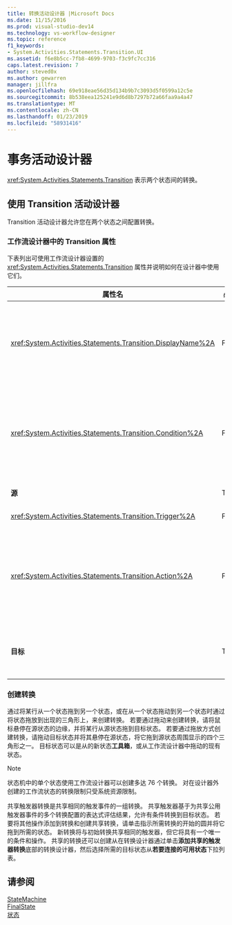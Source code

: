 ```yaml
---
title: 转换活动设计器 |Microsoft Docs
ms.date: 11/15/2016
ms.prod: visual-studio-dev14
ms.technology: vs-workflow-designer
ms.topic: reference
f1_keywords:
- System.Activities.Statements.Transition.UI
ms.assetid: f6e8b5cc-7fb8-4699-9703-f3c9fc7cc316
caps.latest.revision: 7
author: steved0x
ms.author: gewarren
manager: jillfra
ms.openlocfilehash: 69e918eae56d35d134b9b7c3093d5f0599a12c5e
ms.sourcegitcommit: 8b538eea125241e9d6d8b7297b72a66faa9a4a47
ms.translationtype: MT
ms.contentlocale: zh-CN
ms.lasthandoff: 01/23/2019
ms.locfileid: "58931416"
---
```

# <a name="transition-activity-designer"></a>事务活动设计器
<xref:System.Activities.Statements.Transition> 表示两个状态间的转换。  
  
## <a name="using-the-transition-activity-designer"></a>使用 Transition 活动设计器  
 Transition 活动设计器允许您在两个状态之间配置转换。  
  
### <a name="transition-properties-in-the-workflow-designer"></a>工作流设计器中的 Transition 属性  
 下表列出可使用工作流设计器设置的 <xref:System.Activities.Statements.Transition> 属性并说明如何在设计器中使用它们。  
  
|属性名|必需|用法|  
|-------------------|--------------|-----------|  
|<xref:System.Activities.Statements.Transition.DisplayName%2A>|False|指定 <xref:System.Activities.Statements.Transition> 活动设计器的友好名称。 默认值是**T1**。 可在属性网格、扩展转换设计器的标题以及扩展转换设计器内的操作部分的标题中编辑值。 <xref:System.Activities.Activity.DisplayName%2A> 用于痕迹导航，后者显示在工作流设计器顶部。<br /><br /> 虽然 <xref:System.Activities.Activity.DisplayName%2A> 不是绝对必需的，但最好使用该属性。|  
|<xref:System.Activities.Statements.Transition.Condition%2A>|False|如果存在，请指定一个表达式，计算结果必须为 **，则返回 True**控制权将传递给目标状态之前。 可以在属性网格和扩展转换设计器中编辑此条件。 共享转换中的多个条件按显示在转换设计器中的顺序进行评估。 **注意：** 请注意，如果<xref:System.Activities.Statements.Transition.Condition%2A>转换的计算结果为**False** (或所有共享的触发转换条件的计算结果为**False**)，将不会进行转换和所有的所有触发器从状态转换将重新安排。 在本教程中，由于配置条件的方式，这种情况不会发生（我们针对猜测是正确或者错误提供了具体的操作）。|  
|**源**|True|指示源自此转换的状态。 单击源状态的名称可将设计器视图切换到状态的扩展视图。 在创建转换时设置此值，并且不能更改它。|  
|<xref:System.Activities.Statements.Transition.Trigger%2A>|False|指定其完成启动转换的活动。 若要设置此活动，请将活动从拖**工具箱**并将其拖到放置**触发器**过渡的部分。|  
|<xref:System.Activities.Statements.Transition.Action%2A>|False|指定触发器活动完成时执行的活动和<xref:System.Activities.Statements.Transition.Condition%2A>(如果有） 的计算结果为**true**。 在源状态的 <xref:System.Activities.Statements.State.Exit%2A> 活动后、转换到目标状态时执行此活动，如果存在，则执行。 扩展转换设计器时，可以通过拖动将活动从设置该值**工具箱**并将其放置到**操作**过渡的部分。 单个转换可对应多个操作。 可以展开和收缩各个操作，在转换中存在多个操作时可通过单击在操作上显示的向上或向下箭头键进行排序。|  
|**目标**|True|指示转换完成后状态计算机转换到的状态。 这与对象模型中转换的 <xref:System.Activities.Statements.Transition.To%2A> 属性相对应。 单击目标状态的名称可将设计器视图切换到状态的扩展视图。 在创建转换时设置此值，并可以通过拖动将转换连接到设计器中的目标状态的箭头进行更改。|  
  
### <a name="creating-transitions"></a>创建转换  
 通过将某行从一个状态拖到另一个状态，或在从一个状态拖动到另一个状态时通过将状态拖放到出现的三角形上，来创建转换。 若要通过拖动来创建转换，请将鼠标悬停在源状态的边缘，并将某行从源状态拖到目标状态。 若要通过拖放方式创建转换，请拖动目标状态并将其悬停在源状态，将它拖到源状态周围显示的四个三角形之一。 目标状态可以是从的新状态**工具箱**，或从工作流设计器中拖动的现有状态。  
  
> [!NOTE]
>  状态机中的单个状态使用工作流设计器可以创建多达 76 个转换。 对在设计器外创建的工作流状态的转换限制只受系统资源限制。  
  
 共享触发器转换是共享相同的触发事件的一组转换。 共享触发器基于为共享公用触发器事件的多个转换配置的表达式评估结果，允许有条件转换到目标状态。 若要将其他操作添加到转换和创建共享转换，请单击指示所需转换的开始的圆并将它拖到所需的状态。 新转换将与初始转换共享相同的触发器，但它将具有一个唯一的条件和操作。 共享的转换还可以创建从在转换设计器通过单击**添加共享的触发器转换**底部的转换设计器，然后选择所需的目标状态从**若要连接的可用状态**下拉列表。  
  
## <a name="see-also"></a>请参阅  
 [StateMachine](../workflow-designer/statemachine-activity-designer.md)   
 [FinalState](../workflow-designer/finalstate-activity-designer.md)   
 [状态](../workflow-designer/state-activity-designer.md)
